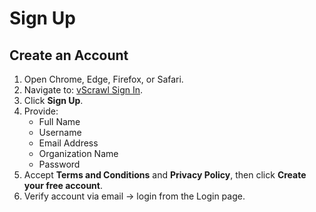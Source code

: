 # Sign Up

## Create an Account

1. Open Chrome, Edge, Firefox, or Safari.  
2. Navigate to: [vScrawl Sign In](https://app.vscrawl.com/sign-in?redirectURL=%2Fdocuments%2Fall-documents).  
3. Click **Sign Up**.  
4. Provide:
   - Full Name
   - Username
   - Email Address
   - Organization Name
   - Password
5. Accept **Terms and Conditions** and **Privacy Policy**, then click **Create your free account**.  
6. Verify account via email → login from the Login page.
